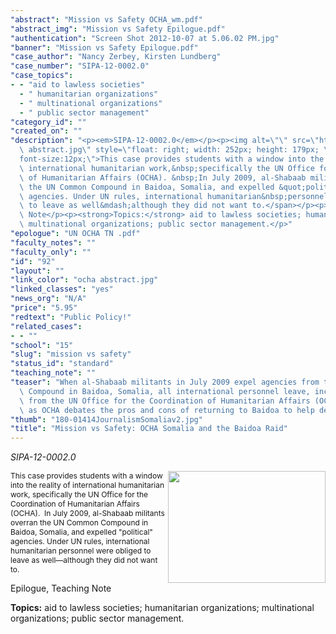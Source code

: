 ```yaml
---
"abstract": "Mission vs Safety OCHA_wm.pdf"
"abstract_img": "Mission vs Safety Epilogue.pdf"
"authentication": "Screen Shot 2012-10-07 at 5.06.02 PM.jpg"
"banner": "Mission vs Safety Epilogue.pdf"
"case_author": "Nancy Zerbey, Kirsten Lundberg"
"case_number": "SIPA-12-0002.0"
"case_topics":
- - "aid to lawless societies"
  - " humanitarian organizations"
  - " multinational organizations"
  - " public sector management"
"category_id": ""
"created_on": ""
"description": "<p><em>SIPA-12-0002.0</em></p><p><img alt=\"\" src=\"https://casestudies.jrn.columbia.edu/casestudy/files/photos/665/ocha\
  \ abstract.jpg\" style=\"float: right; width: 252px; height: 179px; \" /><span style=\"\
  font-size:12px;\">This case provides students with a window into the reality of\
  \ international humanitarian work,&nbsp;specifically the UN Office for the Coordination\
  \ of Humanitarian Affairs (OCHA). &nbsp;In July 2009, al-Shabaab militants overran\
  \ the UN Common Compound in Baidoa, Somalia, and expelled &quot;political&quot;\
  \ agencies. Under UN rules, international humanitarian&nbsp;personnel were obliged\
  \ to leave as well&mdash;although they did not want to.</span></p><p>Epilogue, Teaching\
  \ Note</p><p><strong>Topics:</strong> aid to lawless societies; humanitarian&nbsp;organizations;\
  \ multinational organizations; public sector management.</p>"
"epologue": "UN OCHA TN .pdf"
"faculty_notes": ""
"faculty_only": ""
"id": "92"
"layout": ""
"link_color": "ocha abstract.jpg"
"linked_classes": "yes"
"news_org": "N/A"
"price": "5.95"
"redtext": "Public Policy!"
"related_cases":
- - ""
"school": "15"
"slug": "mission vs safety"
"status_id": "standard"
"teaching_note": ""
"teaser": "When al-Shabaab militants in July 2009 expel agencies from the UN  Common\
  \ Compound in Baidoa, Somalia, all international personnel leave, including those\
  \ from the UN Office for the Coordination of Humanitarian Affairs (OCHA). Follow\
  \ as OCHA debates the pros and cons of returning to Baidoa to help desperate refugees."
"thumb": "180-01414JournalismSomaliav2.jpg"
"title": "Mission vs Safety: OCHA Somalia and the Baidoa Raid"
---
```

<p><em>SIPA-12-0002.0</em></p><p><img alt="" src="https://casestudies.jrn.columbia.edu/casestudy/files/photos/665/ocha abstract.jpg" style="float: right; width: 252px; height: 179px; " /><span style="font-size:12px;">This case provides students with a window into the reality of international humanitarian work,&nbsp;specifically the UN Office for the Coordination of Humanitarian Affairs (OCHA). &nbsp;In July 2009, al-Shabaab militants overran the UN Common Compound in Baidoa, Somalia, and expelled &quot;political&quot; agencies. Under UN rules, international humanitarian&nbsp;personnel were obliged to leave as well&mdash;although they did not want to.</span></p><p>Epilogue, Teaching Note</p><p><strong>Topics:</strong> aid to lawless societies; humanitarian&nbsp;organizations; multinational organizations; public sector management.</p>
